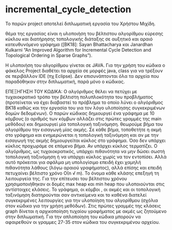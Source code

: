 # incremental_cycle_detection
Το παρών project αποτελεί διπλωματική εργασία του Χρήστου Μιχίδη.

θέμα της εργασίας είναι η υλοποιήση του βέλτιστου αλγορίθμου εύρεσης κύκλου και διατήρησης τοπολογικής διάταξης σε αυξητικό και αραιό κατευθυνόμενο γράφημα ([BK18]: Sayan Bhattacharya και Janardhan Kulkarni “An Improved 
Algorithm for Incremental Cycle Detection and Topological Ordering in 
Sparse Graphs”).

Η υλοποιήση του αλγορίθμου γίνεται σε JAVA. Για την χρήση του κώδικα ο φάκελος Project διαθέτει τα αρχεία σε μορφές java, class για να τρέξουν σε περιβάλλον IDE (πχ Eclipse). Δεν επισυνάπτονται όλα τα αρχεία που παραδόθηκαν στην διπλωματική, παρά μόνο ο κώδικας. 


ΕΠΕΞΗΓΗΣΗ ΤΟΥ ΚΩΔΙΚΑ: O αλγόριθμος θέλει να πετύχει με τυχαιοκρατικό τρόπο την βέλτιστη πολυπλοκότητα του προβλήματος (προτείνεται να έχει διαβαστεί το πρόβλημα το οποίο λύνει ο αλγόριθμος BK18 καθώς και την εργασία του για τον λόγο υλοποίησης συγκεκριμένων δομών δεδομένων). Ο παρών κώδικας δημιουργεί ένα γράφημα με 10 κόμβους (ο αριθμός των κόμβων αλλάζει στις πρώτες γραμμές της main μεθόδου) και δημιουργεί μία τοπολογική ταξινόμηση. θεωρούμε βήμα του αλγορίθμου την εισαγωγή μίας ακμής. Σε κάθε βήμα, τοποθετήτε η ακμή στο γράφημα και ενημερώνεται η τοπολογική ταξινόμηση και αν με την εισαγωγή της ακμής δημιουργείται κύκλος στο γράφημα. Όσο δεν υπάρχει κύκλος προχωράμε σε επόμενο βήμα. Αν υπάρχει κύκλος τερματίζει. Ο αλγόριθμος, ως τυχαιοκρατικός, υπάρχει πιθανότητα να μην δώσει σωστή τοπολογική ταξινόμηση ή να υπάρχει κύκλος χωρίς να τον εντοπίσει. Αλλά αυτό πρόκειται για σφάλμα μη υπολογίσιμο επειδή έχει χαμηλή πιθανότητα λάθους (λόγω αραιού γραφήματος), αλλά επίσης και επειδή πετυχαίνει βέλτιστο χρόνο Ο(n √ m). 
Το όνομα κάθε κλάσης επεξηγή τη λειτουργεία της. Για την επίτευσει του βέλτιστου χρόνου χρησιμοποιήθηκαν οι δομές max heap και min heap που υλοποιούνται στις αντίστοιχες κλάσεις. Το γράφημα, οι κόμβοι , οι ακμές και οι τοπολογική ταξινόμηση διατηρούνται σαν αντικείμενα και το καθένα διατελεί συγκεκριμένες λειτουργίες για την υλοποίηση του αλγορίθμου (σχόλια στον κώδικα για την χρήση μεθόδων). Στις πρώτες γραμμές της κλάσεις graph δίνεται η αρχικοποίηση τυχαίου γραφήματος με ακμές ως ζητούμενο στην διπλωματική. Για την απλοποίηση του κώδικα μπορούν να αφαιρεθούν οι γραμμες 27-35 στον κώδικα του συγκεκριμένου αρχείου.
 
